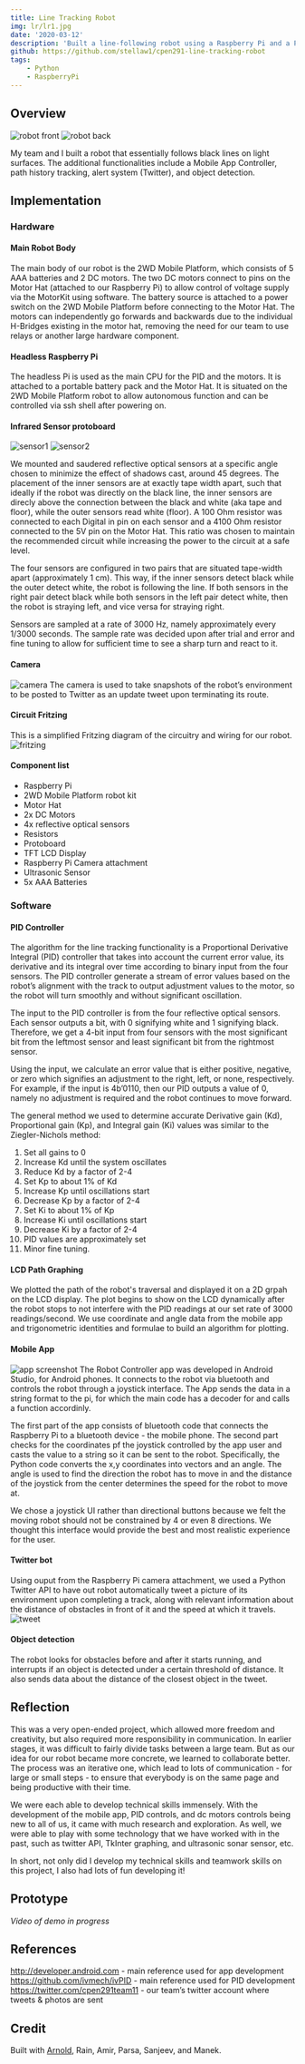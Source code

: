 ```yaml
---
title: Line Tracking Robot
img: lr/lr1.jpg
date: '2020-03-12'
description: 'Built a line-following robot using a Raspberry Pi and a PID controller with additional functionalities for a course project'
github: https://github.com/stellaw1/cpen291-line-tracking-robot
tags:
    - Python
    - RaspberryPi
---
```


## Overview

![robot front](/images/projects/lr/lr1.jpg)
![robot back](/images/projects/lr/lr2.jpg)

My team and I built a robot that essentially follows black lines on light surfaces. The additional functionalities include a Mobile App Controller, path history tracking, alert system (Twitter), and object detection.

## Implementation

### Hardware

#### Main Robot Body

The main body of our robot is the 2WD Mobile Platform, which consists of 5 AAA batteries and 2 DC motors. The two DC motors connect to pins on the Motor Hat (attached to our Raspberry Pi) to allow control of voltage supply via the MotorKit using software. The battery source is attached to a power switch on the 2WD Mobile Platform before connecting to the Motor Hat. The motors can independently go forwards and backwards due to the individual H-Bridges existing in the motor hat, removing the need for our team to use relays or another large hardware component.

#### Headless Raspberry Pi

The headless Pi is used as the main CPU for the PID and the motors. It is attached to a portable battery pack and the Motor Hat. It is situated on the 2WD Mobile Platform robot to allow autonomous function and can be controlled via ssh shell after powering on.

#### Infrared Sensor protoboard

![sensor1](/images/projects/lr/lr3.jpg)
![sensor2](/images/projects/lr/lr4.jpg)

We mounted and saudered reflective optical sensors at a specific angle chosen to minimize the effect of shadows cast, around 45 degrees. The placement of the inner sensors are at exactly tape width apart, such that ideally if the robot was directly on the black line, the inner sensors are direcly above the connection between the black and white (aka tape and floor), while the outer sensors read white (floor). A 100 Ohm resistor was connected to each Digital in pin on each sensor and a 4100 Ohm resistor connected to the 5V pin on the Motor Hat. This ratio was chosen to maintain the recommended circuit while increasing the power to the circuit at a safe level.

The four sensors are configured in two pairs that are situated tape-width apart (approximately 1 cm). This way, if the inner sensors detect black while the outer detect white, the robot is following the line. If both sensors in the right pair detect black while both sensors in the left pair detect white, then the robot is straying left, and vice versa for straying right.

Sensors are sampled at a rate of 3000 Hz, namely approximately every 1/3000 seconds. The sample rate was decided upon after trial and error and fine tuning to allow for sufficient time to see a sharp turn and react to it.

#### Camera

![camera](/images/projects/lr/lr5.jpg)
The camera is used to take snapshots of the robot’s environment to be posted to Twitter as an update tweet upon terminating its route.

#### Circuit Fritzing

This is a simplified Fritzing diagram of the circuitry and wiring for our robot.
![fritzing](/images/projects/lr/lr6.jpg)

#### Component list

-   Raspberry Pi
-   2WD Mobile Platform robot kit
-   Motor Hat
-   2x DC Motors
-   4x reflective optical sensors
-   Resistors
-   Protoboard
-   TFT LCD Display
-   Raspberry Pi Camera attachment
-   Ultrasonic Sensor
-   5x AAA Batteries

### Software

#### PID Controller

The algorithm for the line tracking functionality is a Proportional Derivative Integral (PID) controller that takes into account the current error value, its derivative and its integral over time according to binary input from the four sensors. The PID controller generate a stream of error values based on the robot’s alignment with the track to output adjustment values to the motor, so the robot will turn smoothly and without significant oscillation.

The input to the PID controller is from the four reflective optical sensors. Each sensor outputs a bit, with 0 signifying white and 1 signifying black. Therefore, we get a 4-bit input from four sensors with the most significant bit from the leftmost sensor and least significant bit from the rightmost sensor.

Using the input, we calculate an error value that is either positive, negative, or zero which signifies an adjustment to the right, left, or none, respectively. For example, if the input is 4b’0110, then our PID outputs a value of 0, namely no adjustment is required and the robot continues to move forward.

The general method we used to determine accurate Derivative gain (Kd), Proportional gain (Kp), and Integral gain (Ki) values was similar to the Ziegler-Nichols method:

1. Set all gains to 0
2. Increase Kd until the system oscillates
3. Reduce Kd by a factor of 2-4
4. Set Kp to about 1% of Kd
5. Increase Kp until oscillations start
6. Decrease Kp by a factor of 2-4
7. Set Ki to about 1% of Kp
8. Increase Ki until oscillations start
9. Decrease Ki by a factor of 2-4
10. PID values are approximately set
11. Minor fine tuning.

#### LCD Path Graphing

We plotted the path of the robot's traversal and displayed it on a 2D grpah on the LCD display. The plot begins to show on the LCD dynamically after the robot stops to not interfere with the PID readings at our set rate of 3000 readings/second. We use coordinate and angle data from the mobile app and trigonometric identities and formulae to build an algorithm for plotting.

#### Mobile App

![app screenshot](/images/projects/lr/lr7.jpg)
The Robot Controller app was developed in Android Studio, for Android phones. It connects to the robot via bluetooth and controls the robot through a joystick interface. The App sends the data in a string format to the pi, for which the main code has a decoder for and calls a function accordinly.

The first part of the app consists of bluetooth code that connects the Raspberry Pi to a bluetooth device - the mobile phone. The second part checks for the coordinates pf the joystick controlled by the app user and casts the value to a string so it can be sent to the robot. Specifically, the Python code converts the x,y coordinates into vectors and an angle. The angle is used to find the direction the robot has to move in and the distance of the joystick from the center determines the speed for the robot to move at.

We chose a joystick UI rather than directional buttons because we felt the moving robot should not be constrained by 4 or even 8 directions. We thought this interface would provide the best and most realistic experience for the user.

#### Twitter bot

Using ouput from the Raspberry Pi camera attachment, we used a Python Twitter API to have out robot automatically tweet a picture of its environment upon completing a track, along with relevant information about the distance of obstacles in front of it and the speed at which it travels.
![tweet](/images/projects/lr/lr8.jpg)

#### Object detection

The robot looks for obstacles before and after it starts running, and interrupts if an object is detected under a certain threshold of distance. It also sends data about the distance of the closest object in the tweet.

## Reflection

This was a very open-ended project, which allowed more freedom and creativity, but also required more responsibility in communication. In earlier stages, it was difficult to fairly divide tasks between a large team. But as our idea for our robot became more concrete, we learned to collaborate better. The process was an iterative one, which lead to lots of communication - for large or small steps - to ensure that everybody is on the same page and being productive with their time.

We were each able to develop technical skills immensely. With the development of the mobile app, PID controls, and dc motors controls being new to all of us, it came with much research and exploration. As well, we were able to play with some technology that we have worked with in the past, such as twitter API, TkInter graphing, and ultrasonic sonar sensor, etc.

In short, not only did I develop my technical skills and teamwork skills on this project, I also had lots of fun developing it!

## Prototype

_Video of demo in progress_

## References

http://developer.android.com - main reference used for app development
https://github.com/ivmech/ivPID - main reference used for PID development
https://twitter.com/cpen291team11 - our team’s twitter account where tweets & photos are sent

## Credit

Built with [Arnold](https://arnoldying.github.io), Rain, Amir, Parsa, Sanjeev, and Manek.
